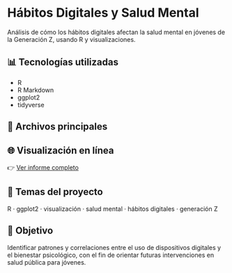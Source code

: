 ﻿# Hábitos Digitales y Salud Mental

Análisis de cómo los hábitos digitales afectan la salud mental en jóvenes de la Generación Z, usando R y visualizaciones.

## 📊 Tecnologías utilizadas

- R
- R Markdown
- ggplot2
- tidyverse

## 📁 Archivos principales


## 🌐 Visualización en línea

👉 [Ver informe completo](https://aldair2612.github.io/a/)

## 🔖 Temas del proyecto

R · ggplot2 · visualización · salud mental · hábitos digitales · generación Z

## 📌 Objetivo

Identificar patrones y correlaciones entre el uso de dispositivos digitales y el bienestar psicológico, con el fin de orientar futuras intervenciones en salud pública para jóvenes.
